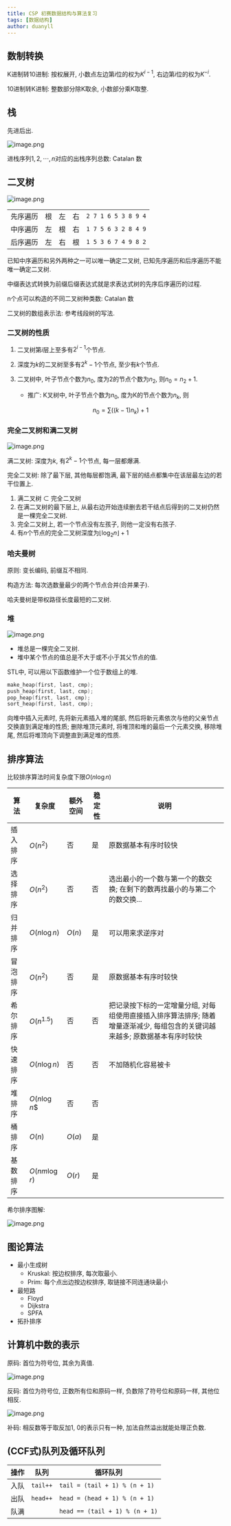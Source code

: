 ```yaml
---
title: CSP 初赛数据结构与算法复习
tags: [数据结构]
author: duanyll
---
```


## 数制转换

K进制转10进制: 按权展开, 小数点左边第$i$位的权为$K^{i-1}$, 右边第$i$位的权为$K^{-i}$.

10进制转K进制: 整数部分除K取余, 小数部分乘K取整.

## 栈

先进后出.

![image.png](https://i.loli.net/2019/10/17/3wSb6nHsyplL4Nx.png)

进栈序列$1, 2, \cdots, n$对应的出栈序列总数: Catalan 数

## 二叉树

![image.png](https://i.loli.net/2019/10/17/rUxm2CfvQbnpWXE.png)

|          |     |     |     |                     |
| -------- | --- | --- | --- | ------------------- |
| 先序遍历 | 根  | 左  | 右  | `2 7 1 6 5 3 8 9 4` |
| 中序遍历 | 左  | 根  | 右  | `1 7 5 6 3 2 8 4 9` |
| 后序遍历 | 左  | 右  | 根  | `1 5 3 6 7 4 9 8 2` |

已知中序遍历和另外两种之一可以唯一确定二叉树, 已知先序遍历和后序遍历不能唯一确定二叉树.

中缀表达式转换为前缀后缀表达式就是求表达式树的先序后序遍历的过程.

n个点可以构造的不同二叉树种类数: Catalan 数

二叉树的数组表示法: 参考线段树的写法.

### 二叉树的性质

1. 二叉树第$i$层上至多有$2^{i-1}$个节点.
2. 深度为$k$的二叉树至多有$2^k-1$个节点, 至少有$k$个节点.
3. 二叉树中, 叶子节点个数为$n_0$, 度为2的节点个数为$n_2$, 则$n_0 = n_2 + 1$.
   - 推广: K叉树中, 叶子节点个数为$n_0$, 度为K的节点个数为$n_k$, 则
   
   $$
   n_0 = \sum((k-1)n_k)+1
   $$
   
### 完全二叉树和满二叉树

![image.png](https://i.loli.net/2019/10/17/nWFtpfbZ9cEg7od.png)

满二叉树: 深度为$k$, 有$2^k-1$个节点, 每一层都爆满.

完全二叉树: 除了最下层, 其他每层都饱满, 最下层的结点都集中在该层最左边的若干位置上.

1. 满二叉树 $\subset$ 完全二叉树
2. 在满二叉树的最下层上, 从最右边开始连续删去若干结点后得到的二叉树仍然是一棵完全二叉树.
3. 完全二叉树上, 若一个节点没有左孩子, 则他一定没有右孩子.
4. 有$n$个节点的完全二叉树深度为$\lfloor \log_2n\rfloor + 1$

### 哈夫曼树

原则: 变长编码, 前缀互不相同.

构造方法: 每次选数量最少的两个节点合并(合并果子).

哈夫曼树是带权路径长度最短的二叉树.

### 堆

![image.png](https://i.loli.net/2019/10/17/SYB8KCxlT3Mtdhz.png)

- 堆总是一棵完全二叉树.
- 堆中某个节点的值总是不大于或不小于其父节点的值.

STL中, 可以用以下函数维护一个位于数组上的堆.

```cpp
make_heap(first, last, cmp);
push_heap(first, last, cmp);
pop_heap(first, last, cmp);
sort_heap(first, last, cmp);
```

向堆中插入元素时, 先将新元素插入堆的尾部, 然后将新元素依次与他的父亲节点交换直到满足堆的性质; 删除堆顶元素时, 将堆顶和堆的最后一个元素交换, 移除堆尾, 然后将堆顶向下调整直到满足堆的性质.

## 排序算法

比较排序算法时间复杂度下限$O(n\log n)$

| 算法     | 复杂度        | 额外空间 | 稳定性 | 说明                                                                                                                         |
| -------- | ------------- | -------- | ------ | ---------------------------------------------------------------------------------------------------------------------------- |
| 插入排序 | $O(n^2)$      | 否       | 是     | 原数据基本有序时较快                                                                                                         |
| 选择排序 | $O(n^2)$      | 否       | 否     | 选出最小的一个数与第一个的数交换; 在剩下的数再找最小的与第二个的数交换...                                                    |
| 归并排序 | $O(n\log n)$  | $O(n)$   | 是     | 可以用来求逆序对                                                                                                             |
| 冒泡排序 | $O(n^2)$      | 否       | 是     | 原数据基本有序时较快                                                                                                         |
| 希尔排序 | $O(n^{1.5})$  | 否       | 否     | 把记录按下标的一定增量分组, 对每组使用直接插入排序算法排序; 随着增量逐渐减少, 每组包含的关键词越来越多; 原数据基本有序时较快 |
| 快速排序 | $O(n\log n)$  | 否       | 否     | 不加随机化容易被卡                                                                                                           |
| 堆排序   | $O(n\log n$$  | 否       | 否     |                                                                                                                              |
| 桶排序   | $O(n)$        | $O(a)$   | 是     |                                                                                                                              |
| 基数排序 | $O(nm\log r)$ | $O(r)$   | 是     |                                                                                                                              |


希尔排序图解:

![image.png](https://i.loli.net/2019/10/17/SeWxPtplqY75uNw.png)

## 图论算法

- 最小生成树
  - Kruskal: 按边权排序, 每次取最小.
  - Prim: 每个点出边按边权排序, 取链接不同连通块最小
- 最短路
  - Floyd
  - Dijkstra
  - SPFA
- 拓扑排序

## 计算机中数的表示

原码: 首位为符号位, 其余为真值.

![image.png](https://i.loli.net/2019/10/17/g7HqQAjrJhSNT4F.png)

反码: 首位为符号位, 正数所有位和原码一样, 负数除了符号位和原码一样, 其他位相反.

![image.png](https://i.loli.net/2019/10/17/S7XysWaHNOk4BUE.png)

补码: 相反数等于取反加1, 0的表示只有一种, 加法自然溢出就能处理正负数.

## (CCF式)队列及循环队列

| 操作 | 队列     | 循环队列                       |
| ---- | -------- | ------------------------------ |
| 入队 | `tail++` | `tail = (tail + 1) % (n + 1)`  |
| 出队 | `head++` | `head = (head + 1) % (n + 1)`  |
| 队满 |          | `head == (tail + 1) % (n + 1)` |
